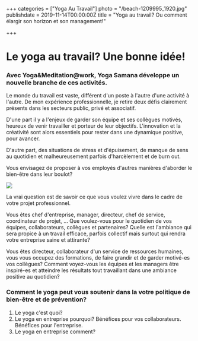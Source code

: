+++
categories = ["Yoga Au Travail"]
photo = "/beach-1209995_1920.jpg"
publishdate = 2019-11-14T00:00:00Z
title = "Yoga au travail? Ou comment élargir son horizon et son management!"

+++
# Le yoga au travail? Une bonne idée!

### Avec Yoga&Meditation@work, Yoga Samana développe un nouvelle branche de ces activités.

Le monde du travail est vaste, différent d'un poste à l'autre d'une activité à l'autre. De mon expérience professionnelle, je retire deux défis clairement présents dans les secteurs public, privé et associatif.

D'une part il y a l'enjeux de garder son équipe et ses collègues motivés, heureux de venir travailler et porteur de leur objectifs. L'innovation et la créativité sont alors essentiels pour rester dans une dynamique positive, pour avancer.

D'autre part, des situations de stress et d'épuisement, de manque de sens au quotidien et malheureusement parfois d'harcèlement et de burn out.

Vous envisagez de proposer à vos employés d'autres manières d'aborder le bien-être dans leur boulot?

![](/assets/uploadsOut/test-image-lourde.jpeg)

La vrai question est de savoir ce que vous voulez vivre dans le cadre de votre projet professionnel.

Vous êtes chef d'entreprise, manager, directeur, chef de service, coordinateur de projet, ... Que voulez-vous pour le quotidien de vos équipes, collaborateurs, collègues et partenaires? Quelle est l'ambiance qui sera propice à un travail efficace, parfois collectif mais surtout qui rendra votre entreprise saine et attirante?

Vous êtes directeur, collaborateur d'un service de ressources humaines,   vous vous occupez des formations, de faire grandir et de garder motivé-es vos collègues? Comment voyez-vous les équipes et les managers être inspiré-es et atteindre les résultats tout travaillant dans une ambiance positive au quotidien?

### Comment le yoga peut vous soutenir dans la votre politique de bien-être et de prévention?

1. Le yoga c'est quoi?
2. Le yoga en entreprise pourquoi? Bénéfices pour vos collaborateurs. Bénéfices pour l'entreprise.
3. Le yoga en entreprise comment?